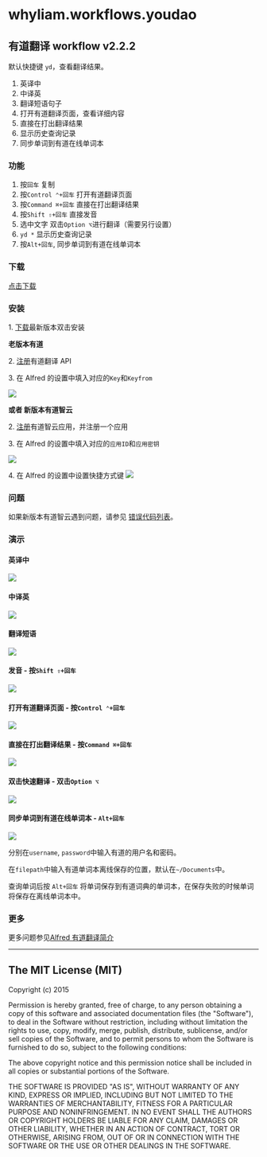 # whyliam.workflows.youdao

## 有道翻译 workflow v2.2.2

默认快捷键 `yd`，查看翻译结果。

1. 英译中
2. 中译英
3. 翻译短语句子
4. 打开有道翻译页面，查看详细内容
5. 直接在打出翻译结果
6. 显示历史查询记录
7. 同步单词到有道在线单词本

### 功能

1. 按`回车` 复制
2. 按`Control ⌃+回车` 打开有道翻译页面
3. 按`Command ⌘+回车` 直接在打出翻译结果
4. 按`Shift ⇧+回车` 直接发音
5. 选中文字 双击`Option ⌥`进行翻译（需要另行设置）
6. `yd *` 显示历史查询记录
7. 按`Alt+回车`, 同步单词到有道在线单词本

### 下载

[点击下载](https://github.com/whyliam/whyliam.workflows.youdao/releases/download/2.2.2/whyliam.workflows.youdao.alfredworkflow)

### 安装

1\. [下载](https://github.com/whyliam/whyliam.workflows.youdao/releases)最新版本双击安装

**老版本有道**

2\. [注册](http://fanyi.youdao.com/openapi?path=data-mode)有道翻译 API

3\. 在 Alfred 的设置中填入对应的`Key`和`Keyfrom`

![](http://ww2.sinaimg.cn/large/006tNbRwgy1feno2vevklj31a30os0u5.jpg)

**或者 新版本有道智云**

2\. [注册](http://ai.youdao.com/appmgr.s)有道智云应用，并注册一个应用

3\. 在 Alfred 的设置中填入对应的`应用ID`和`应用密钥`

![](https://ws2.sinaimg.cn/large/006tKfTcgy1fiosfttuejj31kw0vb493.jpg)

4\. 在 Alfred 的设置中设置快捷方式键
![](http://ww2.sinaimg.cn/large/006tNbRwgy1feno6pzaxdj31a60p0jsl.jpg)

### 问题

如果新版本有道智云遇到问题，请参见 [错误代码列表](http://ai.youdao.com/docs/doc-trans-api.s#p08)。

### 演示

#### 英译中

![](http://ww3.sinaimg.cn/large/006tNbRwgy1fenonlxdjwg30sv0r7wkd.gif)

#### 中译英

![](http://ww1.sinaimg.cn/large/006tNbRwgy1fenonzclvfg30sw0r90zo.gif)

#### 翻译短语

![](http://ww3.sinaimg.cn/large/006tNbRwgy1fenooolrkpg30t00r47bg.gif)

#### 发音 - 按`Shift ⇧+回车`

![](http://ww3.sinaimg.cn/large/006tNbRwgy1fenooolrkpg30t00r47bg.gif)

#### 打开有道翻译页面 - 按`Control ⌃+回车`

![](http://ww2.sinaimg.cn/large/006tNbRwgy1fenopnjw9qg30tj0r5n8k.gif)

#### 直接在打出翻译结果 - 按`Command ⌘+回车`

![](http://ww3.sinaimg.cn/large/006tNbRwgy1fenomln8jdg30sx0r4wg2.gif)

#### 双击快速翻译 - 双击`Option ⌥`

![](http://ww1.sinaimg.cn/large/006tNbRwgy1fenosusv0bg30qn0qpq7a.gif)

#### 同步单词到有道在线单词本 - `Alt+回车`

![](https://ws4.sinaimg.cn/large/006tNc79ly1g01esa4p4bj31ig0u0atl.jpg)

分别在`username`, `password`中输入有道的用户名和密码。

在`filepath`中输入有道单词本离线保存的位置，默认在`~/Documents`中。

查询单词后按 `Alt+回车` 将单词保存到有道词典的单词本，在保存失败的时候单词将保存在离线单词本中。

### 更多

更多问题参见[Alfred 有道翻译简介](https://blog.naaln.com/2017/04/alfred-youdao-intro/)

---

## The MIT License (MIT)

Copyright (c) 2015

Permission is hereby granted, free of charge, to any person obtaining a copy
of this software and associated documentation files (the "Software"), to deal
in the Software without restriction, including without limitation the rights
to use, copy, modify, merge, publish, distribute, sublicense, and/or sell
copies of the Software, and to permit persons to whom the Software is
furnished to do so, subject to the following conditions:

The above copyright notice and this permission notice shall be included in
all copies or substantial portions of the Software.

THE SOFTWARE IS PROVIDED "AS IS", WITHOUT WARRANTY OF ANY KIND, EXPRESS OR
IMPLIED, INCLUDING BUT NOT LIMITED TO THE WARRANTIES OF MERCHANTABILITY,
FITNESS FOR A PARTICULAR PURPOSE AND NONINFRINGEMENT. IN NO EVENT SHALL THE
AUTHORS OR COPYRIGHT HOLDERS BE LIABLE FOR ANY CLAIM, DAMAGES OR OTHER
LIABILITY, WHETHER IN AN ACTION OF CONTRACT, TORT OR OTHERWISE, ARISING FROM,
OUT OF OR IN CONNECTION WITH THE SOFTWARE OR THE USE OR OTHER DEALINGS IN
THE SOFTWARE.
